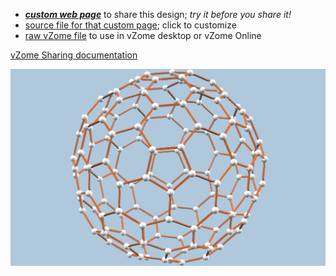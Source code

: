 
 - [***custom web page***][post] to share this design; *try it before you share it!*
 - [source file for that custom page][source]; click to customize
 - [raw vZome file][raw] to use in vZome desktop or vZome Online

[vZome Sharing documentation](https://vzome.github.io/vzome/sharing.html#how-it-works)

![Image](<C140-orange-fullerene.png>)


[post]: <https://vorth.github.io/vzome-sharing/2022/03/12/C140-orange-fullerene-08-55-01.html>
[source]: <https://github.com/vorth/vzome-sharing/edit/main/_posts/2022-03-12-C140-orange-fullerene-08-55-01.md>
[raw]: <https://raw.githubusercontent.com/vorth/vzome-sharing/main/2022/03/12/08-55-01-C140-orange-fullerene/C140-orange-fullerene.vZome>